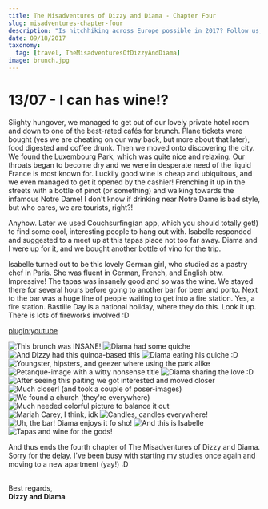 ```yaml
---
title: The Misadventures of Dizzy and Diama - Chapter Four
slug: misadventures-chapter-four
description: "Is hitchhiking across Europe possible in 2017? Follow us, and find out!"
date: 09/18/2017
taxonomy:
  tag: [travel, TheMisadventuresOfDizzyAndDiama]
image: brunch.jpg
---
```


# 13/07 - I can has wine!?
Slighty hungover, we managed to get out of our lovely private hotel room and down to one of the best-rated cafés for brunch. Plane tickets were bought (yes we are cheating on our way back, but more about that later), food digested and coffee drunk. Then we moved onto discovering the city. We found the Luxembourg Park, which was quite nice and relaxing. 
Our throats began to become dry and we were in desperate need of the liquid France is most known for. Luckily good wine is cheap and ubiquitous, and we even managed to get it opened by the cashier! 
Frenching it up in the streets with a bottle of pinot (or something) and walking towards the infamous Notre Dame! I don't know if drinking near Notre Dame is bad style, but who cares, we are tourists, right?! 

Anyhow. Later we used Couchsurfing(an app, which you should totally get!) to find some cool, interesting people to hang out with. Isabelle responded and suggested to a meet up at this tapas place not too far away. Diama and I were up for it, and we bought another bottle of vino for the trip.

Isabelle turned out to be this lovely German girl, who studied as a pastry chef in Paris. She was fluent in German, French, and English btw. Impressive! The tapas was insanely good and so was the wine. We stayed there for several hours before going to another bar for beer and porto. Next to the bar was a huge line of people waiting to get into a fire station. Yes, a fire station. Bastille Day is a national holiday, where they do this. Look it up. There is lots of fireworks involved :D


[plugin:youtube](https://www.youtube.com/watch?v=1ZePn-isUlc)
<br />

![This brunch was INSANE!][brunch_3]
![Diama had some quiche][brunch_1]
![And Dizzy had this quinoa-based this][brunch_2]
![Diama eating his quiche :D][brunch_dei]
![Youngster, hipsters, and geezer where using the park alike][park_woman]
![Petanque-image with a witty nonsense title][petanque]
![Diama sharing the love :D][f_off]
![After seeing this paiting we got interested and moved closer][painter]
![Much closer! (and took a couple of poser-images)][notre_dame]
![We found a church (they're everywhere)][church_bw]
![Much needed colorful picture to balance it out][church_color]
![Mariah Carey, I think, idk][church_yellow]
![Candles, candles everywhere!][candles]
![Uh, the bar! Diama enjoys it fo sho!][bar_dei]
![And this is Isabelle][bar_isabelle]
![Tapas and wine for the gods!][bar_food]

And thus ends the fourth chapter of The Misadventures of Dizzy and Diama. Sorry for the delay. I've been busy with starting my studies once again and moving to a new apartment (yay!) :D
<br /><br />

Best regards,<br />**Dizzy and Diama**


[bar_dei]: images/bar_dei.jpg?lightbox=1180&cropResize=900
[bar_food]: images/bar_food.jpg?lightbox=1180&cropResize=900 
[bar_isabelle]: images/bar_isabelle.jpg?lightbox=1180&cropResize=900 
[brunch_1]: images/brunch_1.jpg?lightbox=1180&cropResize=900 
[brunch_2]: images/brunch_2.jpg?lightbox=1180&cropResize=900 
[brunch_3]: images/brunch_3.jpg?lightbox=1180&cropResize=900 
[candles]: images/candles.jpg?lightbox=1180&cropResize=900 
[church_bw]: images/church_bw.jpg?lightbox=1180&cropResize=900 
[church_color]: images/church_color.jpg?lightbox=1180&cropResize=900 
[church_yellow]: images/church_yellow.jpg?lightbox=1180&cropResize=900 
[brunch_dei]: images/dei_brunch.jpg?lightbox=1180&cropResize=900 
[f_off]: images/f_off.jpg?lightbox=1180&cropResize=900 
[notre_dame]: images/notre_dame.jpg?lightbox=1180&cropResize=900 
[painter]: images/painter.jpg?lightbox=1180&cropResize=900 
[park_woman]: images/park_woman.jpg?lightbox=1180&cropResize=900 
[petanque]: images/petanque.jpg?lightbox=1180&cropResize=900 

